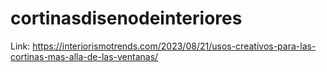 # cortinasdisenodeinteriores
Link: https://interiorismotrends.com/2023/08/21/usos-creativos-para-las-cortinas-mas-alla-de-las-ventanas/
